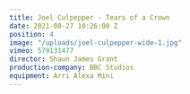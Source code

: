 ```yaml
---
title: Joel Culpepper - Tears of a Crown
date: 2021-08-27 10:26:00 Z
position: 4
image: "/uploads/joel-culpepper-wide-1.jpg"
vimeo: 579131477
director: Shaun James Grant
production-company: BBC Studios
equipment: Arri Alexa Mini
---
```


